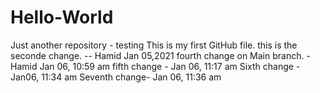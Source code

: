 # Hello-World
Just another repository - testing
This is my first GitHub file.
this is the seconde change. -- Hamid Jan 05,2021
fourth change on Main branch. - Hamid Jan 06, 10:59 am
fifth change - Jan 06, 11:17 am
Sixth change - Jan06, 11:34 am
Seventh change- Jan 06, 11:36 am
